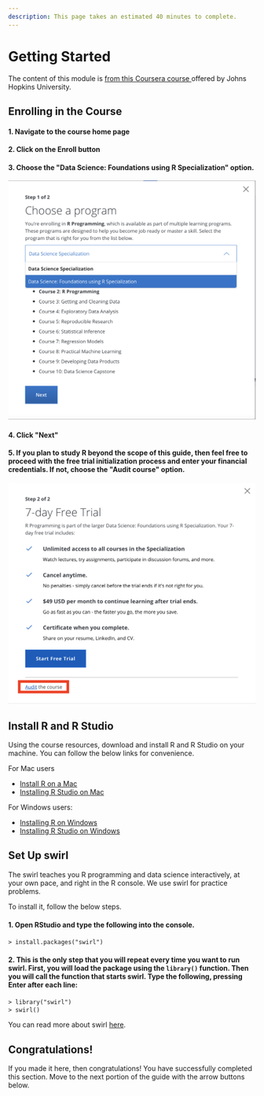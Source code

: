 ```yaml
---
description: This page takes an estimated 40 minutes to complete.
---
```


# Getting Started

The content of this module is [from this Coursera course ](https://www.coursera.org/learn/r-programming/home/week/1)offered by Johns Hopkins University.&#x20;

## Enrolling in the Course

#### 1. Navigate to the course home page

#### 2. Click on the Enroll button

#### 3.  Choose the "Data Science: Foundations using R Specialization" option.

![](<../../.gitbook/assets/Screen Shot 2021-10-11 at 16.51.09.png>)

#### 4. Click "Next"

#### 5. If you plan to study R beyond the scope of this guide, then feel free to proceed with the free trial initialization process and enter your financial credentials. If not, choose the "Audit course" option.

![](<../../.gitbook/assets/Screen Shot 2021-10-11 at 16.53.05.png>)

## Install R and R Studio

Using the course resources, download and install R and R Studio on your machine. You can follow the below links for convenience.

For Mac users

* [Install R on a Mac](https://www.coursera.org/learn/r-programming/lecture/9Aepc/installing-r-on-a-mac)
* [Installing R Studio on Mac](https://www.coursera.org/learn/r-programming/lecture/qYDfT/installing-r-studio-mac)

For Windows users:

* [Installing R on Windows](https://www.coursera.org/learn/r-programming/lecture/3CIUX/installing-r-on-windows)
* [Installing R Studio on Windows](https://medium.com/@GalarnykMichael/install-r-and-rstudio-on-windows-5f503f708027)

## Set Up swirl

The swirl teaches you R programming and data science interactively, at your own pace, and right in the R console. We use swirl for practice problems.

To install it, follow the below steps.

#### 1. Open RStudio and type the following into the console.

```
> install.packages("swirl")
```

#### 2. This is the only step that you will repeat every time you want to run swirl. First, you will load the package using the `library()` function. Then you will call the function that starts swirl. Type the following, pressing Enter after each line:

```
> library("swirl")
> swirl()
```

You can read more about swirl [here](https://swirlstats.com/).

## Congratulations!

If you made it here, then congratulations! You have successfully completed this section. Move to the next portion of the guide with the arrow buttons below.
